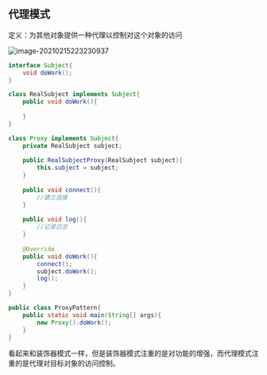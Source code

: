 ## 代理模式

定义：为其他对象提供一种代理以控制对这个对象的访问

![image-20210215223230937](C:\Users\dingc\AppData\Roaming\Typora\typora-user-images\image-20210215223230937.png)



~~~java
interface Subject{
	void doWork();    
}

class RealSubject implements Subject{
    public void doWork(){
   		
    }
}

class Proxy implements Subject{
    private RealSubject subject;
    
    public RealSubjectProxy(RealSubject subject){
        this.subject = subject;
    }
    
    public void connect(){
        //建立连接
    }
    
    public void log(){
        //记录日志
    }
    
    @Override
    public void doWork(){
        connect();
        subject.doWork();
        log();
    }
}

public class ProxyPattern{
    public static void main(String[] args){
        new Proxy().doWork();
    }
}

~~~



看起来和装饰器模式一样，但是装饰器模式注重的是对功能的增强，而代理模式注重的是代理对目标对象的访问控制。